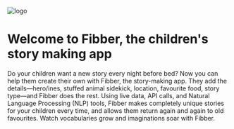 ![logo](/public/images/fibber-logo.png)

# Welcome to Fibber, the children's story making app
Do your children want a new story every night before bed? Now you can help them create their own with Fibber, the story-making app. They add the details—hero/ines, stuffed animal sidekick, location, favourite food, story type—and Fibber does the rest. Using live data, API calls, and Natural Language Processing (NLP) tools, Fibber makes completely unique stories for your children every time, and allows them return again and again to old favourites. Watch vocabularies grow and imaginations soar with Fibber.
